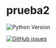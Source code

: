 # prueba2

![Python Version](https://img.shields.io/pypi/pyversions/3)

[![GitHub issues](https://img.shields.io/github/issues/rotoapanta/prueba2)](https://github.com/rotoapanta/prueba2/issues)
